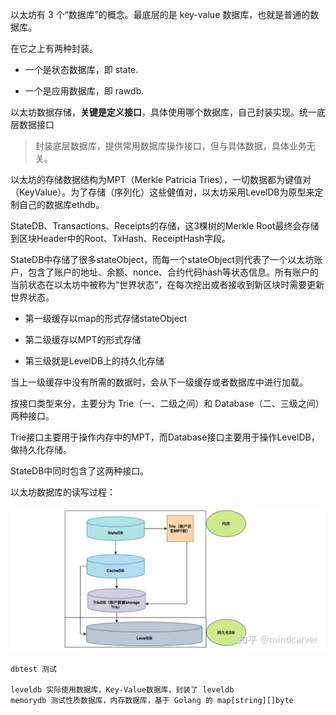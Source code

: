 以太坊有 3 个“数据库”的概念。最底层的是 key-value 数据库，也就是普通的数据库。

在它之上有两种封装。

* 一个是状态数据库，即 state.

* 一个是应用数据库，即 rawdb.

以太坊数据存储，**关键是定义接口**，具体使用哪个数据库，自己封装实现。统一底层数据接口

> 封装底层数据库，提供常用数据库操作接口，但与具体数据，具体业务无关。

以太坊的存储数据结构为MPT（Merkle Patricia Tries），一切数据都为键值对（KeyValue）。为了存储（序列化）这些健值对，以太坊采用LevelDB为原型来定制自己的数据库ethdb。

StateDB、Transactions、Receipts的存储，这3棵树的Merkle Root最终会存储到区块Header中的Root、TxHash、ReceiptHash字段。

StateDB中存储了很多stateObject，而每一个stateObject则代表了一个以太坊账户，包含了账户的地址、余额、nonce、合约代码hash等状态信息。所有账户的当前状态在以太坊中被称为“世界状态”，在每次挖出或者接收到新区块时需要更新世界状态。

* 第一级缓存以map的形式存储stateObject

* 第二级缓存以MPT的形式存储

* 第三级就是LevelDB上的持久化存储

当上一级缓存中没有所需的数据时，会从下一级缓存或者数据库中进行加载。

按接口类型来分，主要分为 Trie（一、二级之间）和 Database（二、三级之间）两种接口。

Trie接口主要用于操作内存中的MPT，而Database接口主要用于操作LevelDB，做持久化存储。

StateDB中同时包含了这两种接口。

以太坊数据库的读写过程：

![](/assets/ethdb.png)

```
dbtest 测试

leveldb 实际使用数据库，Key-Value数据库，封装了 leveldb
memorydb 测试性质数据库，内存数据库，基于 Golang 的 map[string][]byte
```




